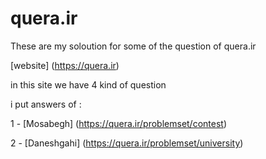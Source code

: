# quera.ir
These are my soloution for some of the question of quera.ir

[website] (https://quera.ir)

in this site we have 4 kind of question 

i put answers of :

1 - [Mosabegh] (https://quera.ir/problemset/contest)

2 - [Daneshgahi] (https://quera.ir/problemset/university)
